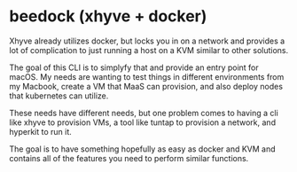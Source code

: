# beedock (xhyve + docker)

Xhyve already utilizes docker, but locks you in on a network and provides a lot of complication to just running a host on a KVM similar to other solutions.

The goal of this CLI is to simplyfy that and provide an entry point for macOS. My needs are wanting to test things in different environments from my Macbook, create a VM that MaaS can provision, and also deploy nodes that kubernetes can utilize.

These needs have different needs, but one problem comes to having a cli like xhyve to provision VMs, a tool like tuntap to provision a network, and hyperkit to run it.

The goal is to have something hopefully as easy as docker and KVM and contains all of the features you need to perform similar functions.
